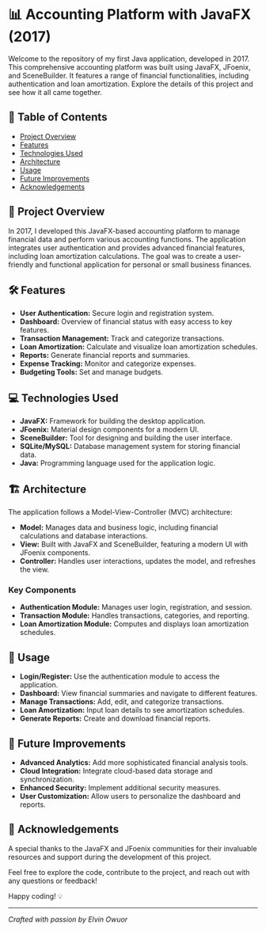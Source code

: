# 📊 Accounting Platform with JavaFX (2017)

Welcome to the repository of my first Java application, developed in 2017. This comprehensive accounting platform was built using JavaFX, JFoenix, and SceneBuilder. It features a range of financial functionalities, including authentication and loan amortization. Explore the details of this project and see how it all came together.

## 🌟 Table of Contents

- [Project Overview](#project-overview)
- [Features](#features)
- [Technologies Used](#technologies-used)
- [Architecture](#architecture)
- [Usage](#usage)
- [Future Improvements](#future-improvements)
- [Acknowledgements](#acknowledgements)

## 📝 Project Overview

In 2017, I developed this JavaFX-based accounting platform to manage financial data and perform various accounting functions. The application integrates user authentication and provides advanced financial features, including loan amortization calculations. The goal was to create a user-friendly and functional application for personal or small business finances.

## 🛠️ Features

- **User Authentication:** Secure login and registration system.
- **Dashboard:** Overview of financial status with easy access to key features.
- **Transaction Management:** Track and categorize transactions.
- **Loan Amortization:** Calculate and visualize loan amortization schedules.
- **Reports:** Generate financial reports and summaries.
- **Expense Tracking:** Monitor and categorize expenses.
- **Budgeting Tools:** Set and manage budgets.

## 💻 Technologies Used

- **JavaFX:** Framework for building the desktop application.
- **JFoenix:** Material design components for a modern UI.
- **SceneBuilder:** Tool for designing and building the user interface.
- **SQLite/MySQL:** Database management system for storing financial data.
- **Java:** Programming language used for the application logic.

## 🏗️ Architecture

The application follows a Model-View-Controller (MVC) architecture:

- **Model:** Manages data and business logic, including financial calculations and database interactions.
- **View:** Built with JavaFX and SceneBuilder, featuring a modern UI with JFoenix components.
- **Controller:** Handles user interactions, updates the model, and refreshes the view.

### Key Components

- **Authentication Module:** Manages user login, registration, and session.
- **Transaction Module:** Handles transactions, categories, and reporting.
- **Loan Amortization Module:** Computes and displays loan amortization schedules.

## 🚀 Usage

- **Login/Register:** Use the authentication module to access the application.
- **Dashboard:** View financial summaries and navigate to different features.
- **Manage Transactions:** Add, edit, and categorize transactions.
- **Loan Amortization:** Input loan details to see amortization schedules.
- **Generate Reports:** Create and download financial reports.

## 🚧 Future Improvements

- **Advanced Analytics:** Add more sophisticated financial analysis tools.
- **Cloud Integration:** Integrate cloud-based data storage and synchronization.
- **Enhanced Security:** Implement additional security measures.
- **User Customization:** Allow users to personalize the dashboard and reports.

## 🙏 Acknowledgements

A special thanks to the JavaFX and JFoenix communities for their invaluable resources and support during the development of this project.

Feel free to explore the code, contribute to the project, and reach out with any questions or feedback!

Happy coding! 💡

---

*Crafted with passion by Elvin Owuor*
